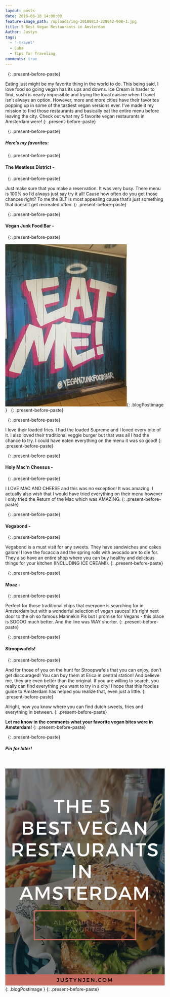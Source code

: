 ```yaml
---
layout: posts
date: 2018-08-18 14:00:00
feature-image_path: /uploads/img-20180813-220042-908-1.jpg
title: 5 Best Vegan Restaurants in Amsterdam
Author: Justyn
tags:
  - '-travel'
  - Cuba
  - Tips for Traveling
comments: true
---
```


&nbsp;
{: .present-before-paste}

Eating just might be my favorite thing in the world to do. This being said, I love food so going vegan has its ups and downs. Ice Cream is harder to find, sushi is nearly impossible and trying the local cuisine when I travel isn’t always an option. However, more and more cities have their favorites popping up in some of the tastiest vegan versions ever. I’ve made it my mission to find those restaurants and basically eat the entire menu before leaving the city. Check out what my 5 favorite vegan restaurants in Amsterdam were!
{: .present-before-paste}

&nbsp;
{: .present-before-paste}

##### Here’s my favorites:

&nbsp;
{: .present-before-paste}

#### The Meatless District -

&nbsp;
{: .present-before-paste}

Just make sure that you make a reservation. It was very busy. There menu is 100% so I’d always just say try it all! Cause how often do you get those chances right? To me the BLT is most appealing cause that’s just something that doesn’t get recreated often.
{: .present-before-paste}

&nbsp;
{: .present-before-paste}

#### Vegan Junk Food Bar -

&nbsp;
{: .present-before-paste}

![](/uploads/vegan-junk-food-bar-amsterdam.png){: .blogPostimage }&nbsp;&nbsp;
{: .present-before-paste}

&nbsp;
{: .present-before-paste}

I love their loaded fries. I had the loaded Supreme and I loved every bite of it. I also loved their traditional veggie burger but that was all I had the chance to try. I could have eaten everything on the menu it was so good!
{: .present-before-paste}

&nbsp;
{: .present-before-paste}

#### Holy Mac'n Cheesus -

&nbsp;
{: .present-before-paste}

I LOVE MAC AND CHEESE and this was no exception! It was amazing. I actually also wish that I would have tried everything on their menu however I only tried the Return of the Mac which was AMAZING.
{: .present-before-paste}

&nbsp;
{: .present-before-paste}

#### Vegabond - &nbsp;

&nbsp;
{: .present-before-paste}

Vegabond is a must visit for any sweets. They have sandwiches and cakes galore! I love the focaccia and the spring rolls with avocado are to die for. They also have an entire shop where you can buy healthy and delicious things for your kitchen (INCLUDING ICE CREAM!).
{: .present-before-paste}

&nbsp;
{: .present-before-paste}

#### Moaz -

&nbsp;
{: .present-before-paste}

Perfect for those traditional chips that everyone is searching for in Amsterdam but with a wonderful selection of vegan sauces! It’s right next door to the oh so famous Mannekin Pis but I promise for Vegans - this place is SOOOO much better. And the line was WAY shorter.
{: .present-before-paste}

&nbsp;
{: .present-before-paste}

#### Stroopwafels!

&nbsp;
{: .present-before-paste}

And for those of you on the hunt for Stroopwafels that you can enjoy, don’t get discouraged! You can buy them at Erica in central station! And believe me, they are even better than the original. If you are willing to search, you really can find everything you want to try in a city! I hope that this foodies guide to Amsterdam has helped you realize that, even just a little.
{: .present-before-paste}

Alright, now you know where you can find dutch sweets, fries and everything in between.
{: .present-before-paste}

**Let me know in the comments what your favorite vegan bites were in Amsterdam!**
{: .present-before-paste}

&nbsp;
{: .present-before-paste}

##### Pin for later!&nbsp;

&nbsp;

![](/uploads/vegan-restaurants-amsterdam-2.png){: .blogPostimage }
{: .present-before-paste}
